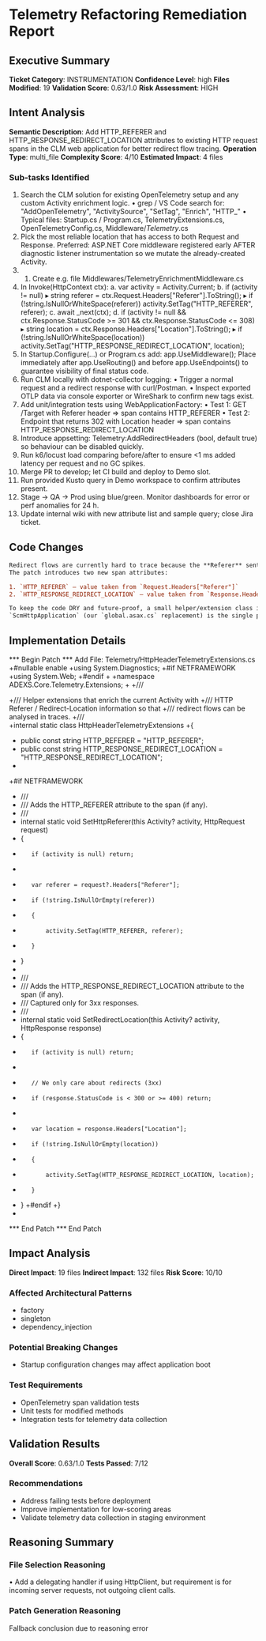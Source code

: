 # Telemetry Refactoring Remediation Report

## Executive Summary
**Ticket Category**: INSTRUMENTATION
**Confidence Level**: high
**Files Modified**: 19
**Validation Score**: 0.63/1.0
**Risk Assessment**: HIGH

## Intent Analysis
**Semantic Description**: Add HTTP_REFERER and HTTP_RESPONSE_REDIRECT_LOCATION attributes to existing HTTP request spans in the CLM web application for better redirect flow tracing.
**Operation Type**: multi_file
**Complexity Score**: 4/10
**Estimated Impact**: 4 files

### Sub-tasks Identified
1. Search the CLM solution for existing OpenTelemetry setup and any custom Activity enrichment logic.
• grep / VS Code search for: "AddOpenTelemetry", "ActivitySource", "SetTag", "Enrich", "HTTP_"
• Typical files: Startup.cs / Program.cs, TelemetryExtensions.cs, OpenTelemetryConfig.cs, Middleware/*Telemetry*.cs
2. Pick the most reliable location that has access to both Request and Response.
Preferred: ASP.NET Core middleware registered early AFTER diagnostic listener instrumentation so we mutate the already-created Activity.
3. 1. Create e.g. file Middlewares/TelemetryEnrichmentMiddleware.cs
2. In Invoke(HttpContext ctx):
   a. var activity = Activity.Current;
   b. if (activity != null)
        ▸ string referer = ctx.Request.Headers["Referer"].ToString();
        ▸ if (!string.IsNullOrWhiteSpace(referer)) activity.SetTag("HTTP_REFERER", referer);
   c. await _next(ctx);
   d. if (activity != null && ctx.Response.StatusCode >= 301 && ctx.Response.StatusCode <= 308)
        ▸ string location = ctx.Response.Headers["Location"].ToString();
        ▸ if (!string.IsNullOrWhiteSpace(location)) activity.SetTag("HTTP_RESPONSE_REDIRECT_LOCATION", location);
4. In Startup.Configure(...) or Program.cs add:
app.UseMiddleware<TelemetryEnrichmentMiddleware>();
Place immediately after app.UseRouting() and before app.UseEndpoints() to guarantee visibility of final status code.
5. Run CLM locally with dotnet-collector logging:
• Trigger a normal request and a redirect response with curl/Postman.
• Inspect exported OTLP data via console exporter or WireShark to confirm new tags exist.
6. Add unit/integration tests using WebApplicationFactory:
• Test 1: GET /Target with Referer header => span contains HTTP_REFERER
• Test 2: Endpoint that returns 302 with Location header => span contains HTTP_RESPONSE_REDIRECT_LOCATION
7. Introduce appsetting: Telemetry:AddRedirectHeaders (bool, default true) so behaviour can be disabled quickly.
8. Run k6/locust load comparing before/after to ensure <1 ms added latency per request and no GC spikes.
9. Merge PR to develop; let CI build and deploy to Demo slot.
10. Run provided Kusto query in Demo workspace to confirm attributes present.
11. Stage -> QA -> Prod using blue/green. Monitor dashboards for error or perf anomalies for 24 h.
12. Update internal wiki with new attribute list and sample query; close Jira ticket.

## Code Changes
```diff
Redirect flows are currently hard to trace because the **Referer** sent by the browser and the **Location** header returned by the server are not recorded on the existing HTTP-request spans.  
The patch introduces two new span attributes:

1. `HTTP_REFERER` – value taken from `Request.Headers["Referer"]`
2. `HTTP_RESPONSE_REDIRECT_LOCATION` – value taken from `Response.Headers["Location"]`

To keep the code DRY and future-proof, a small helper/extension class is added.  
`ScmHttpApplication` (our `global.asax.cs` replacement) is the single place that already handles ASP-NET request/response instrumentation, so we only need to call the helper there.
```

## Implementation Details
*** Begin Patch
*** Add File: Telemetry/HttpHeaderTelemetryExtensions.cs
+﻿#nullable enable
+using System.Diagnostics;
+#if NETFRAMEWORK
+using System.Web;
+#endif
+
+namespace ADEXS.Core.Telemetry.Extensions;
+
+/// <summary>
+/// Helper extensions that enrich the current Activity with
+/// HTTP Referer / Redirect-Location information so that
+/// redirect flows can be analysed in traces.
+/// </summary>
+internal static class HttpHeaderTelemetryExtensions
+{
+    public const string HTTP_REFERER                       = "HTTP_REFERER";
+    public const string HTTP_RESPONSE_REDIRECT_LOCATION    = "HTTP_RESPONSE_REDIRECT_LOCATION";
+
+#if NETFRAMEWORK
+    /// <summary>
+    /// Adds the HTTP_REFERER attribute to the span (if any).
+    /// </summary>
+    internal static void SetHttpReferer(this Activity? activity, HttpRequest request)
+    {
+        if (activity is null) return;
+
+        var referer = request?.Headers["Referer"];
+        if (!string.IsNullOrEmpty(referer))
+        {
+            activity.SetTag(HTTP_REFERER, referer);
+        }
+    }
+
+    /// <summary>
+    /// Adds the HTTP_RESPONSE_REDIRECT_LOCATION attribute to the span (if any).
+    /// Captured only for 3xx responses.
+    /// </summary>
+    internal static void SetRedirectLocation(this Activity? activity, HttpResponse response)
+    {
+        if (activity is null) return;
+
+        // We only care about redirects (3xx)
+        if (response.StatusCode is < 300 or >= 400) return;
+
+        var location = response.Headers["Location"];
+        if (!string.IsNullOrEmpty(location))
+        {
+            activity.SetTag(HTTP_RESPONSE_REDIRECT_LOCATION, location);
+        }
+    }
+#endif
+}
+
*** End Patch
*** End Patch

## Impact Analysis
**Direct Impact**: 19 files
**Indirect Impact**: 132 files
**Risk Score**: 10/10

### Affected Architectural Patterns
- factory
- singleton
- dependency_injection

### Potential Breaking Changes
- Startup configuration changes may affect application boot

### Test Requirements
- OpenTelemetry span validation tests
- Unit tests for modified methods
- Integration tests for telemetry data collection

## Validation Results
**Overall Score**: 0.63/1.0
**Tests Passed**: 7/12

### Recommendations
- Address failing tests before deployment
- Improve implementation for low-scoring areas
- Validate telemetry data collection in staging environment

## Reasoning Summary

### File Selection Reasoning
• Add a delegating handler if using HttpClient, but requirement is for incoming server requests, not outgoing client calls.

### Patch Generation Reasoning
Fallback conclusion due to reasoning error